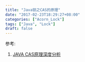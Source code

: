 ```yaml
---
title: "Java锁之CAS的原理"
date: "2017-02-23T18:29:27+08:00"
categories: ["Acorn_Lock"]
tags: ["Java", "Lock"]
draft: false
---
```




参考:

1. [JAVA CAS原理深度分析](http://zl198751.iteye.com/blog/1848575)